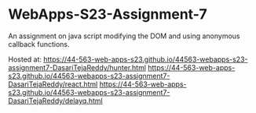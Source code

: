 # WebApps-S23-Assignment-7
An assignment on java script modifying the DOM and using anonymous callback functions.

Hosted at:
https://44-563-web-apps-s23.github.io/44563-webapps-s23-assignment7-DasariTejaReddy/hunter.html
https://44-563-web-apps-s23.github.io/44563-webapps-s23-assignment7-DasariTejaReddy/react.html
https://44-563-web-apps-s23.github.io/44563-webapps-s23-assignment7-DasariTejaReddy/delayq.html

